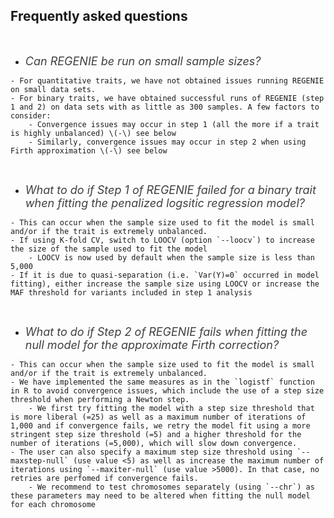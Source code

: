 ## Frequently asked questions
<br/>

*    <span style="font-size: large; font-style: italic;color:#404040"> Can REGENIE be run on small sample sizes? 
</span>

    - For quantitative traits, we have not obtained issues running REGENIE on small data sets.
    - For binary traits, we have obtained successful runs of REGENIE (step 1 and 2) on data sets with as little as 300 samples. A few factors to consider:
        - Convergence issues may occur in step 1 (all the more if a trait is highly unbalanced) \(-\) see below
        - Similarly, convergence issues may occur in step 2 when using Firth approximation \(-\) see below 

 <br/>

*    <span style="font-size: large;font-style: italic; color:#404040"> What to do if Step 1 of REGENIE failed for a binary trait when fitting the penalized logsitic regression model? 
</span>

    - This can occur when the sample size used to fit the model is small and/or if the trait is extremely unbalanced. 
    - If using K-fold CV, switch to LOOCV (option `--loocv`) to increase the size of the sample used to fit the model
        - LOOCV is now used by default when the sample size is less than 5,000
    - If it is due to quasi-separation (i.e. `Var(Y)=0` occurred in model fitting), either increase the sample size using LOOCV or increase the MAF threshold for variants included in step 1 analysis 

<br/>

*    <span style="font-size: large;font-style: italic; color:#404040"> What to do if Step 2 of REGENIE fails when fitting the null model for the approximate Firth correction? 
</span>

    - This can occur when the sample size used to fit the model is small and/or if the trait is extremely unbalanced. 
    - We have implemented the same measures as in the `logistf` function in R to avoid convergence issues, which include the use of a step size threshold when performing a Newton step. 
        - We first try fitting the model with a step size threshold that is more liberal (=25) as well as a maximum number of iterations of 1,000 and if convergence fails, we retry the model fit using a more stringent step size threshold (=5) and a higher threshold for the number of iterations (=5,000), which will slow down convergence.
    - The user can also specify a maximum step size threshold using `--maxstep-null` (use value <5) as well as increase the maximum number of iterations using `--maxiter-null` (use value >5000). In that case, no retries are perfomed if convergence fails.
        - We recommend to test chromosomes separately (using `--chr`) as these parameters may need to be altered when fitting the null model for each chromosome


